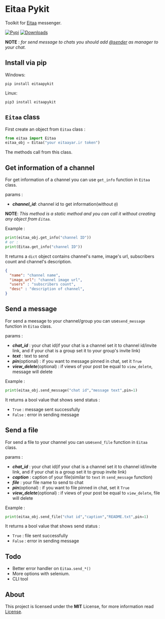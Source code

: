 # Eitaa Pykit
Toolkit for [Eitaa](https://eitaa.com/) messenger.

[![Pypi](https://img.shields.io/pypi/v/eitaa-pykit)](https://pypi.org/project/Eitaa-PyKit)
[![Downloads](https://img.shields.io/pypi/dm/eitaa-pykit)](https://pypi.org/project/Eitaa-PyKit)

**NOTE** : *for send message to chats you should add [@sender](https://eitaa.com/sender) as manager to your chat.*

## Install via pip
Windows:
```
pip install eitaapykit
```
Linux:
```
pip3 install eitaapykit
```
## `Eitaa` class
First create an object from `Eitaa` class :
```py
from eitaa import Eitaa
eitaa_obj = Eitaa("your eitaayar.ir token")
```
The methods call from this class.

## Get information of a channel
For get information of a channel you can use `get_info` function in `Eitaa` class.

params :
- ***channel_id***: channel id to get information(without `@`)

**NOTE**: *This method is a static method and you can call it without creating any object from `Eitaa`.*

Example :
```py
print(eitaa_obj.get_info("channel ID"))
# or :
print(Eitaa.get_info("channel ID"))
```

It returns a `dict` object contains channel's name, image's url, subscribers count and channel's description.
```json
{
  "name": "channel name",
  "image_url": "channel image url",
  "users" : "subscribers count",
  "desc" : "description of channel",
}
```

## Send a message
For send a meesage to your channel/group you can use`send_message` function in `Eitaa` class.

params :
- ***chat_id*** : your chat id(if your chat is a channel set it to channel id/invite link, and if your chat is a group set it to your group's invite link)
- ***text*** : text to send
- ***pin***(optional) : if you want to message pinned in chat, set it `True`
- ***view_delete***(optional) : if views of your post be equal to `view_delete`, message will delete

Example :
```py
print(eitaa_obj.send_message("chat id","message text",pin=1)
```

It returns a bool value that shows send status :
- `True` : message sent successfully
- `False` : error in sending message

## Send a file
For send a file to your channel you can use`send_file` function in `Eitaa` class.

params :
- ***chat_id*** : your chat id(if your chat is a channel set it to channel id/invite link, and if your chat is a group set it to group invite link)
- ***caption*** : caption of your file(similar to `text` in `send_message` function)
- ***file*** : your file name to send to chat
- ***pin***(optional) : if you want to file pinned in chat, set it `True`
- ***view_delete***(optional) : if views of your post be equal to `view_delete`, file will delete

Example :
```py
print(eitaa_obj.send_file("chat id","caption","README.txt",pin=1)
```
It returns a bool value that shows send status :
- `True` : file sent successfully
- `False` : error in sending message

## Todo
- Better error handler on `Eitaa.send_*()`
- More options with selenium.
- CLI tool

## About
This project is licensed under the **MIT** License, for more information read [License](LICENSE).
